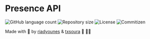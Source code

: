 # Presence API

<p>
  <img alt="GitHub language count" src="https://img.shields.io/github/languages/count/microservicescommunication/presence-api?style=for-the-badge&logo=appveyor">

  <img alt="Repository size" src="https://img.shields.io/github/repo-size/microservicescommunication/presence-api?style=for-the-badge&logo=appveyor">

  <img alt="License" src="https://img.shields.io/badge/license-MIT-brightgreen?style=for-the-badge&logo=appveyor">

  <img alt="Commitizen" src="https://img.shields.io/badge/commitizen-friendly-brightgreen?style=for-the-badge&logo=appveyor">
</p>


Made with 🖤 by [riadyounes](https://github.com/riadyounes) & [txsoura](https://github.com/txsoura) :wave: 👋🏾 
